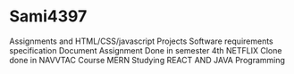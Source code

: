 # Sami4397
Assignments and HTML/CSS/javascript Projects
Software requirements specification Document Assignment Done in semester 4th
NETFLIX Clone done in NAVVTAC Course MERN 
Studying REACT AND JAVA Programming
